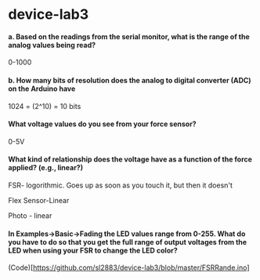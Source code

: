 # device-lab3

#### a. Based on the readings from the serial monitor, what is the range of the analog values being read?
0-1000

#### b. How many bits of resolution does the analog to digital converter (ADC) on the Arduino have
1024 = (2^10) = 10 bits

#### What voltage values do you see from your force sensor?
0-5V

#### What kind of relationship does the voltage have as a function of the force applied? (e.g., linear?)

FSR- logorithmic. Goes up as soon as you touch it, but then it doesn't

Flex Sensor-Linear

Photo - linear

#### In Examples->Basic->Fading the LED values range from 0-255. What do you have to do so that you get the full range of output voltages from the LED when using your FSR to change the LED color?

(Code)[https://github.com/sl2883/device-lab3/blob/master/FSRRande.ino]
